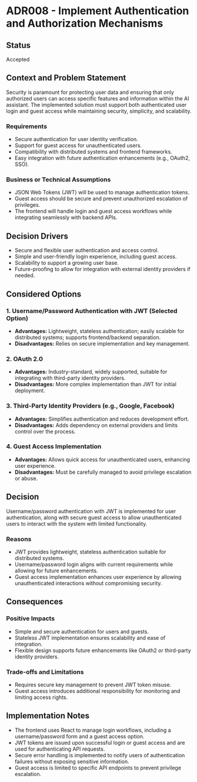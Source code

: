 # ADR008 - Implement Authentication and Authorization Mechanisms

## Status  
Accepted  

## Context and Problem Statement  
Security is paramount for protecting user data and ensuring that only authorized users can access specific features and information within the AI assistant. The implemented solution must support both authenticated user login and guest access while maintaining security, simplicity, and scalability.

### Requirements  
- Secure authentication for user identity verification.  
- Support for guest access for unauthenticated users.  
- Compatibility with distributed systems and frontend frameworks.  
- Easy integration with future authentication enhancements (e.g., OAuth2, SSO).  

### Business or Technical Assumptions  
- JSON Web Tokens (JWT) will be used to manage authentication tokens.  
- Guest access should be secure and prevent unauthorized escalation of privileges.  
- The frontend will handle login and guest access workflows while integrating seamlessly with backend APIs.  

## Decision Drivers  
- Secure and flexible user authentication and access control.  
- Simple and user-friendly login experience, including guest access.  
- Scalability to support a growing user base.  
- Future-proofing to allow for integration with external identity providers if needed.  

## Considered Options  

### 1. Username/Password Authentication with JWT (Selected Option)  
- **Advantages:** Lightweight, stateless authentication; easily scalable for distributed systems; supports frontend/backend separation.  
- **Disadvantages:** Relies on secure implementation and key management.

### 2. OAuth 2.0  
- **Advantages:** Industry-standard, widely supported, suitable for integrating with third-party identity providers.  
- **Disadvantages:** More complex implementation than JWT for initial deployment.

### 3. Third-Party Identity Providers (e.g., Google, Facebook)  
- **Advantages:** Simplifies authentication and reduces development effort.  
- **Disadvantages:** Adds dependency on external providers and limits control over the process.

### 4. Guest Access Implementation  
- **Advantages:** Allows quick access for unauthenticated users, enhancing user experience.  
- **Disadvantages:** Must be carefully managed to avoid privilege escalation or abuse.

## Decision  
Username/password authentication with JWT is implemented for user authentication, along with secure guest access to allow unauthenticated users to interact with the system with limited functionality.

### Reasons  
- JWT provides lightweight, stateless authentication suitable for distributed systems.  
- Username/password login aligns with current requirements while allowing for future enhancements.  
- Guest access implementation enhances user experience by allowing unauthenticated interactions without compromising security.  

## Consequences  

### Positive Impacts  
- Simple and secure authentication for users and guests.  
- Stateless JWT implementation ensures scalability and ease of integration.  
- Flexible design supports future enhancements like OAuth2 or third-party identity providers.  

### Trade-offs and Limitations  
- Requires secure key management to prevent JWT token misuse.  
- Guest access introduces additional responsibility for monitoring and limiting access rights.  

## Implementation Notes  
- The frontend uses React to manage login workflows, including a username/password form and a guest access option.  
- JWT tokens are issued upon successful login or guest access and are used for authenticating API requests.  
- Secure error handling is implemented to notify users of authentication failures without exposing sensitive information.  
- Guest access is limited to specific API endpoints to prevent privilege escalation.  
